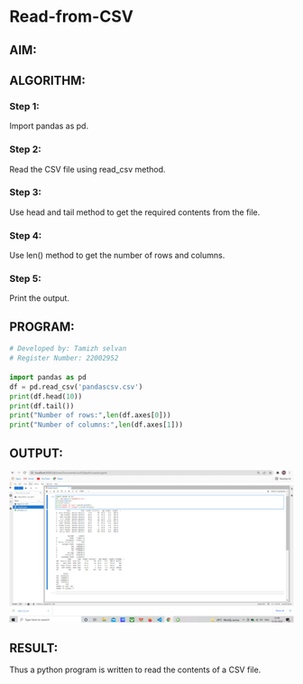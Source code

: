 # Read-from-CSV

## AIM:

## ALGORITHM:
### Step 1:
Import pandas as pd.
### Step 2:
Read the CSV file using read_csv method.
### Step 3:
Use head and tail method to get the required contents from the file.
### Step 4:
Use len() method to get the number of rows and columns.
### Step 5:
Print the output.
## PROGRAM:
```python
# Developed by: Tamizh selvan
# Register Number: 22002952

import pandas as pd
df = pd.read_csv('pandascsv.csv')
print(df.head(10))
print(df.tail())
print("Number of rows:",len(df.axes[0]))
print("Number of columns:",len(df.axes[1]))
```


## OUTPUT:
![output](./read.png)
## RESULT:
Thus a python program is written to read the contents of a CSV file.